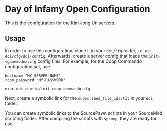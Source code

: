 # Day of Infamy Open Configuration

This is the configuration for the Kim Jong Un servers.

## Usage

In order to use this configuration, clone it in your `doi/cfg` folder, i.e. as `doi/cfg/doi-config`.
Afterwards, create a server config that loads the `init-<gamemode>.cfg` config files.
For example, for the Coop Commando configuration set, use

```
hostname "MY-SERVER-NAME"
rcon_password "MY-PASSWORD"

exec doi-config/init-coop-commando.cfg
```
Next, create a symbolic link for the `subscribed_file_ids.txt` in your `doi` folder.

You can create symbolic links to the SourcePawn scripts in your SourceMod scripting folder.
After compiling the scripts with `spcomp`, they are ready for use.
